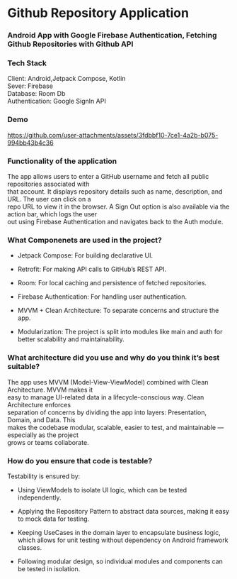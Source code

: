 # Github Repository Application
### Android App with Google Firebase Authentication, Fetching Github Repositories with Github API

### Tech Stack

Client: Android,Jetpack Compose, Kotlin <br />
Sever: Firebase <br />
Database: Room Db<br />
Authentication: Google SignIn API<br />

### Demo





https://github.com/user-attachments/assets/3fdbbf10-7ce1-4a2b-b075-994bb43b4c36




### Functionality of the application
The app allows users to enter a GitHub username and fetch all public repositories associated with <br/>
that account. It displays repository details such as name, description, and URL. The user can click on a<br/>
repo URL to view it in the browser. A Sign Out option is also available via the action bar, which logs the user<br/> 
out using Firebase Authentication and navigates back to the Auth module.

### What Componenets are used in the project?
- Jetpack Compose: For building declarative UI.<br/>

- Retrofit: For making API calls to GitHub’s REST API.<br/>

- Room: For local caching and persistence of fetched repositories.<br/>

- Firebase Authentication: For handling user authentication.<br/>

- MVVM + Clean Architecture: To separate concerns and structure the app.<br/>

- Modularization: The project is split into modules like main and auth for better scalability and maintainability.<br/>

 ### What architecture did you use and why do you think it’s best suitable?

 The app uses MVVM (Model-View-ViewModel) combined with Clean Architecture. MVVM makes it<br/>
 easy to manage UI-related data in a lifecycle-conscious way. Clean Architecture enforces<br/>
 separation of concerns by dividing the app into layers: Presentation, Domain, and Data. This<br/>
 makes the codebase modular, scalable, easier to test, and maintainable — especially as the project<br/>
 grows or teams collaborate.

 ### How do you ensure that code is testable?

Testability is ensured by:

- Using ViewModels to isolate UI logic, which can be tested independently. <br/>

- Applying the Repository Pattern to abstract data sources, making it easy to mock data for testing.<br/>

- Keeping UseCases in the domain layer to encapsulate business logic, which allows for unit testing without dependency on Android framework classes.<br/>

- Following modular design, so individual modules and components can be tested in isolation.<br/>

 

  
  
